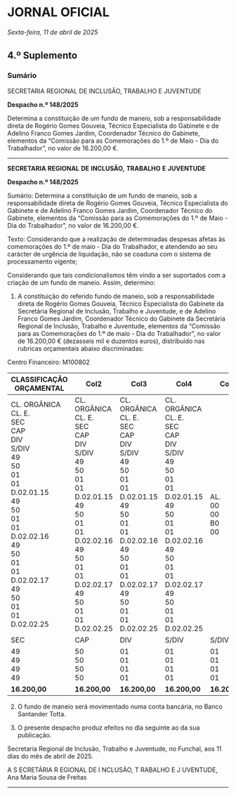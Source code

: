 # JORNAL OFICIAL

###### Sexta-feira, 11 de abril de 2025

## **4.º Suplemento**

### **Sumário**

SECRETARIA REGIONAL DE INCLUSÃO, TRABALHO E JUVENTUDE

**Despacho n.º 148/2025**

Determina a constituição de um fundo de maneio, sob a responsabilidade direta de
Rogério Gomes Gouveia, Técnico Especialista do Gabinete e de Adelino Franco
Gomes Jardim, Coordenador Técnico do Gabinete, elementos da “Comissão para as
Comemorações do 1.º de Maio - Dia do Trabalhador”, no valor de 16.200,00 €.




---

**SECRETARIA** **REGIONAL** **DE** **INCLUSÃO,** **TRABALHO** **E** **JUVENTUDE**


**Despacho n.º 148/2025**


Sumário:
Determina a constituição de um fundo de maneio, sob a responsabilidade direta de Rogério Gomes Gouveia, Técnico Especialista do
Gabinete e de Adelino Franco Gomes Jardim, Coordenador Técnico do Gabinete, elementos da “Comissão para as Comemorações do 1.º
de Maio - Dia do Trabalhador”, no valor de 16.200,00 €.

Texto:
Considerando que a realização de determinadas despesas afetas às comemorações do 1.º de maio - Dia do Trabalhador, e
atendendo ao seu carácter de urgência de liquidação, não se coaduna com o sistema de processamento vigente;

Considerando que tais condicionalismos têm vindo a ser suportados com a criação de um fundo de maneio.
Assim, determino:

1. A constituição do referido fundo de maneio, sob a responsabilidade direta de Rogério Gomes Gouveia, Técnico
Especialista do Gabinete da Secretária Regional de Inclusão, Trabalho e Juventude, e de Adelino Franco Gomes
Jardim, Coordenador Técnico do Gabinete da Secretária Regional de Inclusão, Trabalho e Juventude, elementos da
“Comissão para as Comemorações do 1.º de maio - Dia do Trabalhador”, no valor de 16.200,00 € (dezasseis mil e
duzentos euros), distribuído nas rubricas orçamentais abaixo discriminadas:

Centro Financeiro: M100802

















|CLASSIFICAÇÃO ORÇAMENTAL|Col2|Col3|Col4|Col5|Col6|Col7|Col8|Col9|Col10|Col11|Col12|Col13|
|---|---|---|---|---|---|---|---|---|---|---|---|---|
|CL. ORGÂNICA<br>CL. E.<br>SEC<br>CAP<br>DIV<br>S/DIV<br>49<br>50<br>01<br>01<br>D.02.01.15<br>49<br>50<br>01<br>01<br>D.02.02.16<br>49<br>50<br>01<br>01<br>D.02.02.17<br>49<br>50<br>01<br>01<br>D.02.02.25|CL. ORGÂNICA<br>CL. E.<br>SEC<br>CAP<br>DIV<br>S/DIV<br>49<br>50<br>01<br>01<br>D.02.01.15<br>49<br>50<br>01<br>01<br>D.02.02.16<br>49<br>50<br>01<br>01<br>D.02.02.17<br>49<br>50<br>01<br>01<br>D.02.02.25|CL. ORGÂNICA<br>CL. E.<br>SEC<br>CAP<br>DIV<br>S/DIV<br>49<br>50<br>01<br>01<br>D.02.01.15<br>49<br>50<br>01<br>01<br>D.02.02.16<br>49<br>50<br>01<br>01<br>D.02.02.17<br>49<br>50<br>01<br>01<br>D.02.02.25|CL. ORGÂNICA<br>CL. E.<br>SEC<br>CAP<br>DIV<br>S/DIV<br>49<br>50<br>01<br>01<br>D.02.01.15<br>49<br>50<br>01<br>01<br>D.02.02.16<br>49<br>50<br>01<br>01<br>D.02.02.17<br>49<br>50<br>01<br>01<br>D.02.02.25|AL.<br>00<br>00<br>B0<br>00|S/AL.<br>00<br>00<br>A0<br>00|FONTE<br>FIN.<br>381<br>381<br>381<br>381|PROG<br>049<br>049<br>049<br>049|MED.<br>020<br>020<br>020<br>020|ATIV.<br>OU<br>PROJ.<br>53245<br>53245<br>53245<br>53245|CL.<br>FUNC.<br>109<br>109<br>109<br>109|FUNDO<br>4381000635<br>4381000635<br>4381000635<br>4381000635|VALOR<br>(€)|
|SEC|CAP|DIV|S/DIV|S/DIV|S/DIV|S/DIV|S/DIV|S/DIV|S/DIV|S/DIV|S/DIV|S/DIV|
|49<br>49<br>49<br>49|50<br>50<br>50<br>50|01<br>01<br>01<br>01|01<br>01<br>01<br>01|01<br>01<br>01<br>01|01<br>01<br>01<br>01|01<br>01<br>01<br>01|01<br>01<br>01<br>01|01<br>01<br>01<br>01|01<br>01<br>01<br>01|01<br>01<br>01<br>01|01<br>01<br>01<br>01|3 450,00<br>4 250,00<br>7 100,00<br>1 400,00<br>|
|**16.200,00**|**16.200,00**|**16.200,00**|**16.200,00**|**16.200,00**|**16.200,00**|**16.200,00**|**16.200,00**|**16.200,00**|**16.200,00**|**16.200,00**|**16.200,00**|**16.200,00**|


2. O fundo de maneio será movimentado numa conta bancária, no Banco Santander Totta.

3. O presente despacho produz efeitos no dia seguinte ao da sua publicação.

Secretaria Regional de Inclusão, Trabalho e Juventude, no Funchal, aos 11 dias do mês de abril de 2025.

A S ECRETÁRIA R EGIONAL DE I NCLUSÃO, T RABALHO E J UVENTUDE, Ana Maria Sousa de Freitas




---
